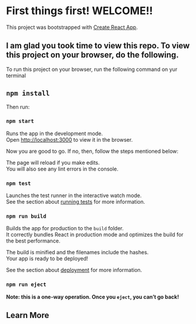 # First things first! WELCOME!!

This project was bootstrapped with [Create React App](https://github.com/facebook/create-react-app).

## I am glad you took time to view this repo. To view this project on your browser, do the following.



To run this project on your browser, run the following command on yur terminal

## `npm install`

Then run:

### `npm start`

Runs the app in the development mode.\
Open [http://localhost:3000](http://localhost:3000) to view it in the browser.

Now you are good to go. If no, then, follow the steps mentioned below: 

The page will reload if you make edits.\
You will also see any lint errors in the console.

### `npm test`

Launches the test runner in the interactive watch mode.\
See the section about [running tests](https://facebook.github.io/create-react-app/docs/running-tests) for more information.

### `npm run build`

Builds the app for production to the `build` folder.\
It correctly bundles React in production mode and optimizes the build for the best performance.

The build is minified and the filenames include the hashes.\
Your app is ready to be deployed!

See the section about [deployment](https://facebook.github.io/create-react-app/docs/deployment) for more information.

### `npm run eject`

**Note: this is a one-way operation. Once you `eject`, you can’t go back!**


## Learn More
